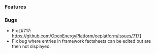 ### Features

### Bugs
- Fix [#717: https://github.com/OpenEnergyPlatform/oeplatform/issues/717] 
- Fix bug where entries in framework factsheets can be edited but are then not displayed.